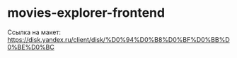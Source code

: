 # movies-explorer-frontend
 Ссылка на макет: https://disk.yandex.ru/client/disk/%D0%94%D0%B8%D0%BF%D0%BB%D0%BE%D0%BC
